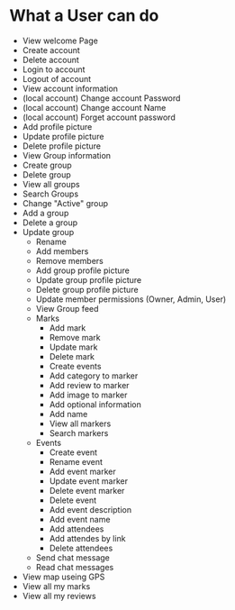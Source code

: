 # What a User can do

- View welcome Page
- Create account
- Delete account
- Login to account
- Logout of account
- View account information
- (local account) Change account Password
- (local account) Change account Name
- (local account) Forget account password
- Add profile picture
- Update profile picture
- Delete profile picture
- View Group information
- Create group
- Delete group
- View all groups
- Search Groups
- Change "Active" group
- Add a group
- Delete a group
- Update group
    - Rename
    - Add members
    - Remove members
    - Add group profile picture
    - Update group profile picture
    - Delete group profile picture
    - Update member permissions (Owner, Admin, User)
    - View Group feed
    - Marks
        - Add mark
        - Remove mark
        - Update mark
        - Delete mark 
        - Create events
        - Add category to marker
        - Add review to marker
        - Add image to marker
        - Add optional information
        - Add name
        - View all markers
        - Search markers
    - Events
        - Create event
        - Rename event
        - Add event marker
        - Update event marker
        - Delete event marker
        - Delete event
        - Add event description
        - Add event name
        - Add attendees
        - Add attendes by link
        - Delete attendees
    - Send chat message
    - Read chat messages
- View map useing GPS
- View all my marks
- View all my reviews
